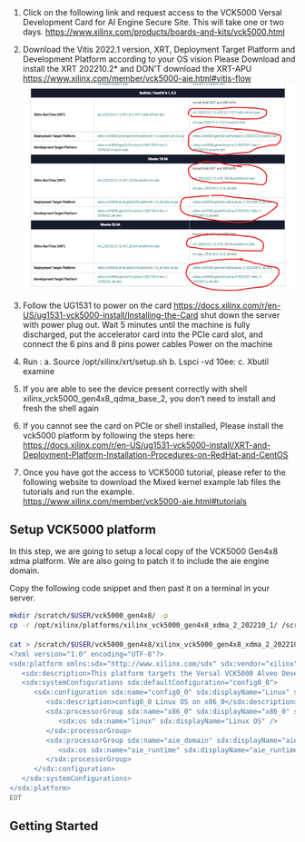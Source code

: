 ## 
1.	Click on the following link and request access to the VCK5000 Versal Development Card for AI Engine Secure Site. This will take one or two days.
https://www.xilinx.com/products/boards-and-kits/vck5000.html
 

2.	Download the Vitis 2022.1 version, XRT, Deployment Target Platform and Development Platform according to your OS vision
Please Download and install the XRT 202210.2* and DON’T download the XRT-APU
https://www.xilinx.com/member/vck5000-aie.html#vitis-flow
![setup_vck5000](/images/setup_guide/VCK5000_download.png)

3.	Follow the UG1531 to power on the card 
https://docs.xilinx.com/r/en-US/ug1531-vck5000-install/Installing-the-Card
shut down the server with power plug out.
              Wait 5 minutes until the machine is fully discharged, put the accelerator card into the PCIe card slot, and connect the 6 pins and 8 pins power cables 
              Power on the machine
4.	Run :
a.	Source /opt/xilinx/xrt/setup.sh
b.	Lspci -vd 10ee:
c.	Xbutil examine
5.	If you are able to see the device present correctly with shell xilinx_vck5000_gen4x8_qdma_base_2, you don’t need to install and fresh the shell again
 
6.	If you cannot see the card on PCIe or shell installed, Please install the vck5000 platform by following the steps here: https://docs.xilinx.com/r/en-US/ug1531-vck5000-install/XRT-and-Deployment-Platform-Installation-Procedures-on-RedHat-and-CentOS

7.	Once you have got the access to VCK5000 tutorial, please refer to the following website to download the Mixed kernel example lab files the tutorials and run the example.
https://www.xilinx.com/member/vck5000-aie.html#tutorials


## Setup VCK5000 platform

In this step, we are going to setup a local copy of the VCK5000 Gen4x8 xdma platform. We are also going to patch it to include the aie engine domain.

Copy the following code snippet and then past it on a terminal in your server.

```sh
mkdir /scratch/$USER/vck5000_gen4x8/ -p
cp -r /opt/xilinx/platforms/xilinx_vck5000_gen4x8_xdma_2_202210_1/ /scratch/$USER/vck5000_gen4x8/

cat > /scratch/$USER/vck5000_gen4x8/xilinx_vck5000_gen4x8_xdma_2_202210_1/sw/sw.spfm << EOT
<?xml version="1.0" encoding="UTF-8"?>
<sdx:platform xmlns:sdx="http://www.xilinx.com/sdx" sdx:vendor="xilinx" sdx:library="vck5000" sdx:name="gen4x8_xdma_2" sdx:version="202210.1" sdx:schemaVersion="1.0">
   <sdx:description>This platform targets the Versal VCK5000 Alveo Developer Kit. This high-performance acceleration platform features four channels of DDR4-3200 SDRAM, and Xilinx XDMA for PCI Express with PCIe Gen4x8 connectivity.</sdx:description>
   <sdx:systemConfigurations sdx:defaultConfiguration="config0_0">
      <sdx:configuration sdx:name="config0_0" sdx:displayName="Linux" sdx:defaultProcessorGroup="x86_0" sdx:runtimes="ocl">
         <sdx:description>config0_0 Linux OS on x86_0</sdx:description>
         <sdx:processorGroup sdx:name="x86_0" sdx:displayName="x86_0" sdx:cpuType="x86" sdx:cpuInstance="x86_0">
            <sdx:os sdx:name="linux" sdx:displayName="Linux OS" />
         </sdx:processorGroup>
         <sdx:processorGroup sdx:name="aie_domain" sdx:displayName="aie_domain" sdx:cpuType="ai_engine" sdx:cpuInstance="ai_engine">
            <sdx:os sdx:name="aie_runtime" sdx:displayName="aie_runtime" />
         </sdx:processorGroup>
      </sdx:configuration>
   </sdx:systemConfigurations>
</sdx:platform>
EOT
```

## Getting Started


